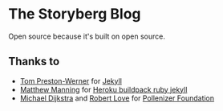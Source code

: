 # The Storyberg Blog

Open source because it's built on open source.

## Thanks to

- [Tom Preston-Werner](https://github.com/mojombo) for [Jekyll](https://github.com/mojombo/jekyll/)
- [Matthew Manning](https://github.com/mattmanning) for [Heroku buildpack ruby jekyll](https://github.com/mattmanning/heroku-buildpack-ruby-jekyll)
- [Michael Dijkstra](http://github.com/micdijkstra) and [Robert Love](http://github.com/Robert-Love) for [Pollenizer Foundation](https://github.com/Pollenizer/Foundation)
